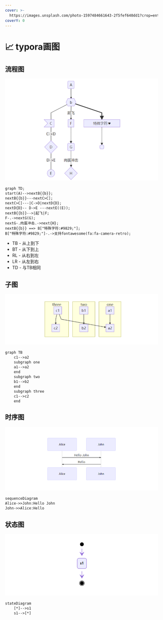 ```yaml
---
cover: >-
  https://images.unsplash.com/photo-1597484661643-2f5fef640dd1?crop=entropy&cs=srgb&fm=jpg&ixid=MnwxOTcwMjR8MHwxfHNlYXJjaHw3fHx0b29sfGVufDB8fHx8MTY0NjAwOTM4NQ&ixlib=rb-1.2.1&q=85
coverY: 0
---
```


# 📈 typora画图

## 流程图

![](<../.gitbook/assets/image (9) (1) (1).png>)

```mermaid
graph TD;
start(A)-->nextB{{b}};
nextB{{b}}---nextC>C];
nextC>C]---|C->D|nextD{D};
nextD{D}-- D->E ---nextE((E));
nextB{{b}}-->|起飞|F;
F-.->nextG(G);
nextG-.肉蛋冲击.->next{H};
nextB{{b}} ==> B["特殊字符:#9829;"];
B["特殊字符:#9829;"]-.->支持fontawesome(fa:fa-camera-retro);
```

* TB - 从上到下
* BT - 从下到上
* RL - 从右到左
* LR - 从左到右
* TD - 与TB相同

## 子图

![](<../.gitbook/assets/image (10) (1) (1).png>)

```mermaid
graph TB
    c1-->a2
    subgraph one
    a1-->a2
    end
    subgraph two
    b1-->b2
    end
    subgraph three
    c1-->c2
    end
```

## 时序图

![](<../.gitbook/assets/image (8) (2) (1).png>)

```mermaid
sequenceDiagram 
Alice->>John:Hello John
John->>Alice:Hello
```

## 状态图

![](<../.gitbook/assets/image (6) (1).png>)

```mermaid
stateDiagram
	[*]-->s1
	s1-->[*]
```
